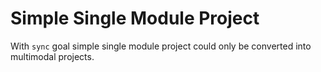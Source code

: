 # Simple Single Module Project

With `sync` goal simple single module project could only be converted into multimodal projects.
